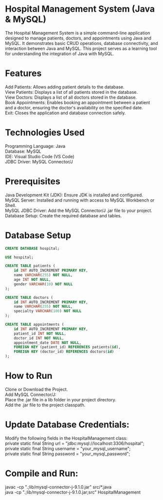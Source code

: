 # Hospital Management System (Java & MySQL)
The Hospital Management System is a simple command-line application designed to manage patients, doctors, and appointments using Java and MySQL. It demonstrates basic CRUD operations, database connectivity, and interaction between Java and MySQL. This project serves as a learning tool for understanding the integration of Java with MySQL.

# **Features**

Add Patients: Allows adding patient details to the database.  
View Patients: Displays a list of all patients stored in the database.  
View Doctors: Displays a list of all doctors stored in the database.  
Book Appointments: Enables booking an appointment between a patient and a doctor, ensuring the doctor's availability on the specified date.  
Exit: Closes the application and database connection safely.


# **Technologies Used**

Programming Language: Java  
Database: MySQL  
IDE: Visual Studio Code (VS Code)  
JDBC Driver: MySQL Connector/J  


# **Prerequisites**

Java Development Kit (JDK): Ensure JDK is installed and configured.  
MySQL Server: Installed and running with access to MySQL Workbench or Shell.  
MySQL JDBC Driver: Add the MySQL Connector/J .jar file to your project.  
Database Setup: Create the required database and tables.  


# **Database Setup**

```sql
CREATE DATABASE hospital;
```
```sql
USE hospital;
```
```sql
CREATE TABLE patients (
    id INT AUTO_INCREMENT PRIMARY KEY,
    name VARCHAR(255) NOT NULL,
    age INT NOT NULL,
    gender VARCHAR(10) NOT NULL
);
```
```sql
CREATE TABLE doctors (
    id INT AUTO_INCREMENT PRIMARY KEY,
    name VARCHAR(255) NOT NULL,
    specialty VARCHAR(100) NOT NULL
);
```
```sql
CREATE TABLE appointments (
    id INT AUTO_INCREMENT PRIMARY KEY,
    patient_id INT NOT NULL,
    doctor_id INT NOT NULL,
    appointment_date DATE NOT NULL,
    FOREIGN KEY (patient_id) REFERENCES patients(id),
    FOREIGN KEY (doctor_id) REFERENCES doctors(id)
);
```

# **How to Run**

Clone or Download the Project.  
Add MySQL Connector/J:  
Place the .jar file in a lib folder in your project directory.  
Add the .jar file to the project classpath.  


# **Update Database Credentials:**

Modify the following fields in the HospitalManagement class:  
private static final String url = "jdbc:mysql://localhost:3306/hospital";  
private static final String username = "your_mysql_username";  
private static final String password = "your_mysql_password";  


# **Compile and Run:**

javac -cp ".;lib/mysql-connector-j-9.1.0.jar" src/*.java  
java -cp ".;lib/mysql-connector-j-9.1.0.jar;src" HospitalManagement  


